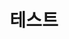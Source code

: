 ---
layout: single
title:  "1. 테스트"
categories: 프로젝트
excerpt: 테스트
tag: [쇼핑몰, html, css, js]
toc: true
author_profile: false
---